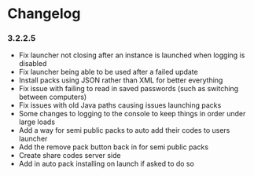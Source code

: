 Changelog
====================================

### 3.2.2.5

- Fix launcher not closing after an instance is launched when logging is disabled
- Fix launcher being able to be used after a failed update
- Install packs using JSON rather than XML for better everything
- Fix issue with failing to read in saved passwords (such as switching between computers)
- Fix issues with old Java paths causing issues launching packs
- Some changes to logging to the console to keep things in order under large loads
- Add a way for semi public packs to auto add their codes to users launcher
- Add the remove pack button back in for semi public packs
- Create share codes server side
- Add in auto pack installing on launch if asked to do so